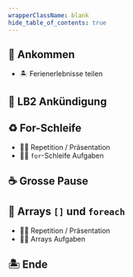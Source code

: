 ```yaml
---
wrapperClassName: blank
hide_table_of_contents: true
---
```


<Timeline title="Woche 8">
<Event time="12:45">

## 🤗 Ankommen

- :desert_island: Ferienerlebnisse teilen

</Event>
<Event time="13:00">

## 🏅 LB2 Ankündigung

</Event>
<Event time="13:10">

## :recycle: For-Schleife

- :teacher: Repetition / Präsentation
- :student: `for`-Schleife Aufgaben

</Event>

<Event time="14:20">

## :coffee: Grosse Pause

</Event>
<Event time="14:40">

## :dango: Arrays `[]` und `foreach`

- :teacher: Repetition / Präsentation
- :student: Arrays Aufgaben

</Event>
<Event time="16:15">

## 🏝️ Ende

</Event>

</Timeline>
